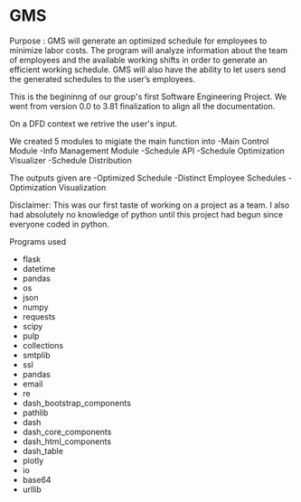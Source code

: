 # GMS
Purpose : GMS will generate an optimized schedule for employees to minimize labor costs. The program will analyze information about the team of employees and the available working shifts in order to generate an efficient working schedule. GMS will also have the ability to let users send the generated schedules to the user’s employees.

This is the begininng of our group's first Software Engineering Project.
We went from version 0.0 to 3.81 finalization to align all the documentation.

On a DFD context we retrive the user's input.

We created 5 modules to migiate the main function into 
-Main Control Module
-Info Management Module
-Schedule API
-Schedule Optimization Visualizer
-Schedule Distribution

The outputs given are
-Optimized Schedule
-Distinct Employee Schedules
-Optimization Visualization

Disclaimer:
This was our first taste of working on a project as a team. I also had absolutely no knowledge of python until this project had begun since everyone coded in python.

Programs used
- flask
- datetime
- pandas
- os
- json
- numpy
- requests
- scipy
- pulp
- collections
- smtplib
- ssl
- pandas
- email
- re
- dash_bootstrap_components
- pathlib
- dash
- dash_core_components
- dash_html_components
- dash_table
- plotly
- io
- base64
- urllib

